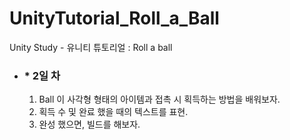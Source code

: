 # UnityTutorial_Roll_a_Ball
Unity Study - 유니티 튜토리얼 : Roll a ball 

- ### * 2일 차 

  1.  Ball 이 사각형 형태의 아이템과 접촉 시 획득하는 방법을 배워보자.
  2. 획득 수 및 완료 했을 때의 텍스트를 표현.
  3. 완성 했으면, 빌드를 해보자.


